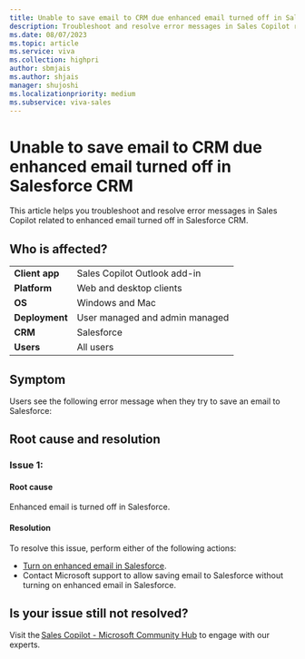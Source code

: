 ```yaml
---
title: Unable to save email to CRM due enhanced email turned off in Salesforce CRM
description: Troubleshoot and resolve error messages in Sales Copilot related to enhanced email turned off in Salesforce CRM.
ms.date: 08/07/2023
ms.topic: article
ms.service: viva
ms.collection: highpri
author: sbmjais
ms.author: shjais
manager: shujoshi
ms.localizationpriority: medium
ms.subservice: viva-sales
---
```


# Unable to save email to CRM due enhanced email turned off in Salesforce CRM

This article helps you troubleshoot and resolve error messages in Sales Copilot related to enhanced email turned off in Salesforce CRM.

## Who is affected?

|  |  |
|---------|---------|
|**Client app**     |  Sales Copilot Outlook add-in        |
|**Platform**     | Web and desktop clients         |
|**OS**     | Windows and Mac         |
|**Deployment**     | User managed and admin managed       |
|**CRM**     | Salesforce        |
|**Users**     | All users   |

## Symptom

Users see the following error message when they try to save an email to Salesforce:

## Root cause and resolution

### Issue 1: 

#### Root cause

Enhanced email is turned off in Salesforce.

#### Resolution

To resolve this issue, perform either of the following actions:
- [Turn on enhanced email in Salesforce](https://help.salesforce.com/s/articleView?id=sf.enable_enhanced_email.htm&type=5).
- Contact Microsoft support to allow saving email to Salesforce without turning on enhanced email in Salesforce.

## Is your issue still not resolved?

Visit the [Sales Copilot - Microsoft Community Hub](https://techcommunity.microsoft.com/t5/viva-sales/bd-p/VivaSales) to engage with our experts.